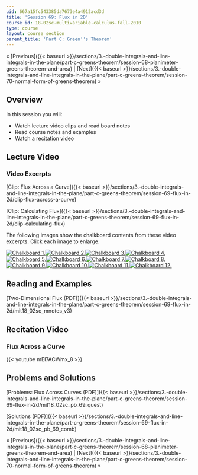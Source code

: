 ```yaml
---
uid: 667a15fc543385da7673e4a4912acd3d
title: 'Session 69: Flux in 2D'
course_id: 18-02sc-multivariable-calculus-fall-2010
type: course
layout: course_section
parent_title: 'Part C: Green''s Theorem'
---
```


« [Previous]({{< baseurl >}}/sections/3.-double-integrals-and-line-integrals-in-the-plane/part-c-greens-theorem/session-68-planimeter-greens-theorem-and-area) | [Next]({{< baseurl >}}/sections/3.-double-integrals-and-line-integrals-in-the-plane/part-c-greens-theorem/session-70-normal-form-of-greens-theorem) »

Overview
--------

In this session you will:

*   Watch lecture video clips and read board notes
*   Read course notes and examples
*   Watch a recitation video

Lecture Video
-------------

### Video Excerpts

[Clip: Flux Across a Curve]({{< baseurl >}}/sections/3.-double-integrals-and-line-integrals-in-the-plane/part-c-greens-theorem/session-69-flux-in-2d/clip-flux-across-a-curve)

[Clip: Calculating Flux]({{< baseurl >}}/sections/3.-double-integrals-and-line-integrals-in-the-plane/part-c-greens-theorem/session-69-flux-in-2d/clip-calculating-flux)

The following images show the chalkboard contents from these video excerpts. Click each image to enlarge.

[![Chalkboard 1.](https://open-learning-course-data-production.s3.amazonaws.com/18-02sc-multivariable-calculus-fall-2010/328b95ad6785b8b0a54f0d23daa20681_MIT18_02SC_L23Brds_1a.png)](https://open-learning-course-data-production.s3.amazonaws.com/18-02sc-multivariable-calculus-fall-2010/0d24f2ec51708935aaa8ad2b53c0b44b_MIT18_02SC_L23Brds_1.png "Open in a new window.")[![Chalkboard 2.](https://open-learning-course-data-production.s3.amazonaws.com/18-02sc-multivariable-calculus-fall-2010/11c708ee519a1a5b60a2a45aa654e541_MIT18_02SC_L23Brds_2a.png)](https://open-learning-course-data-production.s3.amazonaws.com/18-02sc-multivariable-calculus-fall-2010/3a5ec5e0af8f7ff0a778169143ce5e26_MIT18_02SC_L23Brds_2.png "Open in a new window.")[![Chalkboard 3.](https://open-learning-course-data-production.s3.amazonaws.com/18-02sc-multivariable-calculus-fall-2010/0d2407e7385584b8d0a068dc5e52074c_MIT18_02SC_L23Brds_3a.png)](https://open-learning-course-data-production.s3.amazonaws.com/18-02sc-multivariable-calculus-fall-2010/17fec054394f9bad1164224f93fed55f_MIT18_02SC_L23Brds_3.png "Open in a new window.")[![Chalkboard 4.](https://open-learning-course-data-production.s3.amazonaws.com/18-02sc-multivariable-calculus-fall-2010/801cf40bd8bf96ad0b04e0e4f4f24ccf_MIT18_02SC_L23Brds_4a.png)](https://open-learning-course-data-production.s3.amazonaws.com/18-02sc-multivariable-calculus-fall-2010/7d6a944b8a56f6bdd1127a832c8a5ff3_MIT18_02SC_L23Brds_4.png "Open in a new window.")  
[![Chalkboard 5.](https://open-learning-course-data-production.s3.amazonaws.com/18-02sc-multivariable-calculus-fall-2010/9fc375d5f207ab9000ed2830d6ccb353_MIT18_02SC_L23Brds_5a.png)](https://open-learning-course-data-production.s3.amazonaws.com/18-02sc-multivariable-calculus-fall-2010/b39baef0f3bc009fda7d82b9ec4922b9_MIT18_02SC_L23Brds_5.png "Open in a new window.")[![Chalkboard 6.](https://open-learning-course-data-production.s3.amazonaws.com/18-02sc-multivariable-calculus-fall-2010/4c5b3dbca92e12d94b2a9b8b8b914b8f_MIT18_02SC_L23Brds_6a.png)](https://open-learning-course-data-production.s3.amazonaws.com/18-02sc-multivariable-calculus-fall-2010/adc58a07fdaa6bce9217591a0ffc1199_MIT18_02SC_L23Brds_6.png "Open in a new window.")[![Chalkboard 7.](https://open-learning-course-data-production.s3.amazonaws.com/18-02sc-multivariable-calculus-fall-2010/b80e124c9caac93fc458875d336d98b8_MIT18_02SC_L23Brds_7a.png)](https://open-learning-course-data-production.s3.amazonaws.com/18-02sc-multivariable-calculus-fall-2010/2d1ce51f978f1341a3c16b8ece495352_MIT18_02SC_L23Brds_7.png "Open in a new window.")[![Chalkboard 8.](https://open-learning-course-data-production.s3.amazonaws.com/18-02sc-multivariable-calculus-fall-2010/c87b559af92ec05dd356553b5dea71cf_MIT18_02SC_L23Brds_8a.png)](https://open-learning-course-data-production.s3.amazonaws.com/18-02sc-multivariable-calculus-fall-2010/9f8c19a049fb0fcfca2445805fbbfc48_MIT18_02SC_L23Brds_8.png "Open in a new window.")  
[![Chalkboard 9.](https://open-learning-course-data-production.s3.amazonaws.com/18-02sc-multivariable-calculus-fall-2010/5205f6039f4b7164df209aa258372ef0_MIT18_02SC_L23Brds_9a.png)](https://open-learning-course-data-production.s3.amazonaws.com/18-02sc-multivariable-calculus-fall-2010/9399b9e2e797da7c45b2400b0ff74591_MIT18_02SC_L23Brds_9.png "Open in a new window.")[![Chalkboard 10.](https://open-learning-course-data-production.s3.amazonaws.com/18-02sc-multivariable-calculus-fall-2010/60a7904b16aecefcc20c3cd4b78d09ca_MIT18_02SC_L23Brds_10a.png)](https://open-learning-course-data-production.s3.amazonaws.com/18-02sc-multivariable-calculus-fall-2010/974e53d1ca24191848e480300f821525_MIT18_02SC_L23Brds_10.png "Open in a new window.")[![Chalkboard 11.](https://open-learning-course-data-production.s3.amazonaws.com/18-02sc-multivariable-calculus-fall-2010/be749a157a40bfd79090b2543303edb6_MIT18_02SC_L23Brds_11a.png)](https://open-learning-course-data-production.s3.amazonaws.com/18-02sc-multivariable-calculus-fall-2010/25cfecb8d679ecfe2c8f61f6f8793996_MIT18_02SC_L23Brds_11.png "Open in a new window.")[![Chalkboard 12.](https://open-learning-course-data-production.s3.amazonaws.com/18-02sc-multivariable-calculus-fall-2010/96e20d0decbb0fa341efaf390052bf41_MIT18_02SC_L23Brds_12a.png)](https://open-learning-course-data-production.s3.amazonaws.com/18-02sc-multivariable-calculus-fall-2010/667e8ea6bacc343484250ad7b05dd9c8_MIT18_02SC_L23Brds_12.png "Open in a new window.")

Reading and Examples
--------------------

[Two-Dimensional Flux (PDF)]({{< baseurl >}}/sections/3.-double-integrals-and-line-integrals-in-the-plane/part-c-greens-theorem/session-69-flux-in-2d/mit18_02sc_mnotes_v3)

Recitation Video
----------------

### Flux Across a Curve

{{< youtube mEI7ACWmx_8 >}}

Problems and Solutions
----------------------

[Problems: Flux Across Curves (PDF)]({{< baseurl >}}/sections/3.-double-integrals-and-line-integrals-in-the-plane/part-c-greens-theorem/session-69-flux-in-2d/mit18_02sc_pb_69_quest)

[Solutions (PDF)]({{< baseurl >}}/sections/3.-double-integrals-and-line-integrals-in-the-plane/part-c-greens-theorem/session-69-flux-in-2d/mit18_02sc_pb_69_comb)

« [Previous]({{< baseurl >}}/sections/3.-double-integrals-and-line-integrals-in-the-plane/part-c-greens-theorem/session-68-planimeter-greens-theorem-and-area) | [Next]({{< baseurl >}}/sections/3.-double-integrals-and-line-integrals-in-the-plane/part-c-greens-theorem/session-70-normal-form-of-greens-theorem) »